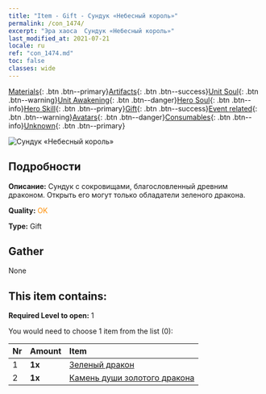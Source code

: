 ```yaml
---
title: "Item - Gift - Сундук «Небесный король»"
permalink: /con_1474/
excerpt: "Эра хаоса  Сундук «Небесный король»"
last_modified_at: 2021-07-21
locale: ru
ref: "con_1474.md"
toc: false
classes: wide
---
```

 [Materials](/ItemsRU/){: .btn .btn--primary}[Artifacts](/ItemsRU/Artifacts/){: .btn .btn--success}[Unit Soul](/ItemsRU/UnitSoul/){: .btn .btn--warning}[Unit Awakening](/ItemsRU/UnitAwakening/){: .btn .btn--danger}[Hero Soul](/ItemsRU/HeroSoul/){: .btn .btn--info}[Hero Skill](/ItemsRU/HeroSkill/){: .btn .btn--primary}[Gift](/ItemsRU/Gift/){: .btn .btn--success}[Event related](/ItemsRU/Events/){: .btn .btn--warning}[Avatars](/ItemsRU/Avatars/){: .btn .btn--danger}[Consumables](/ItemsRU/Consumables/){: .btn .btn--info}[Unknown](/ItemsRU/Unknown/){: .btn .btn--primary}

 ![Сундук «Небесный король»](/images/t/i_907088.png)

## Подробности
 **Описание:** Сундук с сокровищами, благословленный древним драконом. Открыть его могут только обладатели зеленого дракона.

 **Quality:** <span style="color: #FF8C00">OK</span>

 **Type:** Gift

## Gather

  None

## This item contains:

 **Required Level to open:** 1

 You would need to choose 1 item from the list (0):

  | Nr | Amount |     Item    |
  |:---|:-------|:------------|
  | 1 |  **1x** | [Зеленый дракон](/ItemsRU/unt_205/) |  | 
  | 2 |  **1x** | [Камень души золотого дракона](/ItemsRU/unt_295/) |  | 
